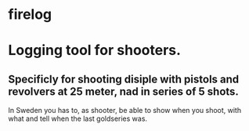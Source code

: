# firelog
<h1>Logging tool for shooters.</h1>
<h2>Specificly for shooting disiple with pistols and revolvers at 25 meter, nad in series of 5 shots.</h2>
<p>In Sweden you has to, as shooter, be able to show when you shoot, with what and tell when the last goldseries was.</p>

